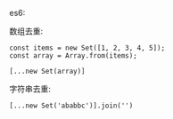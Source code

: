 es6: 

数组去重:
```
const items = new Set([1, 2, 3, 4, 5]);
const array = Array.from(items);

[...new Set(array)]
```

字符串去重:

```
[...new Set('ababbc')].join('')
```
